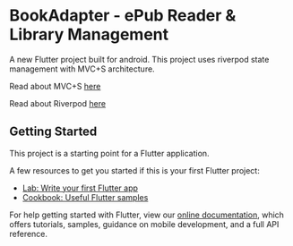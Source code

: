 # BookAdapter - ePub Reader & Library Management

A new Flutter project built for android. This project uses riverpod state management with MVC+S architecture.

Read about MVC+S [here](https://blog.gskinner.com/archives/2020/09/flutter-state-management-with-mvcs.html)

Read about Riverpod [here](https://codewithandrea.com/videos/flutter-state-management-riverpod/)

## Getting Started

This project is a starting point for a Flutter application.

A few resources to get you started if this is your first Flutter project:

- [Lab: Write your first Flutter app](https://flutter.dev/docs/get-started/codelab)
- [Cookbook: Useful Flutter samples](https://flutter.dev/docs/cookbook)

For help getting started with Flutter, view our
[online documentation](https://flutter.dev/docs), which offers tutorials,
samples, guidance on mobile development, and a full API reference.
